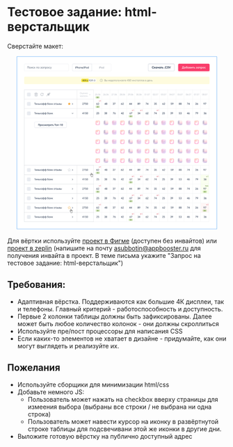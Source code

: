 # Тестовое задание: html-верстальщик

Сверстайте макет:

<p align="center">
  <img src="../Resources/html-css-test-task.png" height="400">
</p>

Для вёртки используйте [проект в Фигме](https://www.figma.com/file/BB3MJHff1johuxJvmbTd9Pwf/Appbooster-Test?node-id=0%3A1) (доступен без инвайтов) или [проект в zeplin](https://zpl.io/bljyX4X) (напишите на почту asubbotin@appbooster.ru для получения инвайта в проект. В теме письма укажите "Запрос на тестовое задание: html-верстальщик")

## Требования:

* Адаптивная вёрстка. Поддерживаются как большие 4К дисплеи, так и телефоны. Главный критерий - работоспособность и доступность.
* Первые 2 колонки таблицы должны быть зафиксированы.  Далее может быть любое количество колонок - они должны скроллиться
* Используйте пре/пост процессоры для написания CSS
* Если каких-то элементов не хватает в дизайне - придумайте, как они могут выглядеть и реализуйте их.

## Пожелания

* Используйте сборщики для минимизации html/css
* Добавьте немного JS:
  * Пользователь может нажать на checkbox вверху страницы для измеения выбора (выбраны все строки / не выбрана ни одна строка)
  * Пользователь может навести курсор на иконку в развёртнутой строке таблицы для подсвечивани этой же иконки в другие дни.
* Выложите готовую вёрстку на публично доступный адрес
